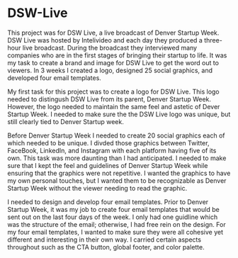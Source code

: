 # DSW-Live

This project was for DSW Live, a live broadcast of Denver Startup Week. DSW Live was hosted by Intelivideo and each day they produced a three-hour live broadcast. During the broadcast they interviewed many companies who are in the first stages of bringing their startup to life. It was my task to create a brand and image for DSW Live to get the word out to viewers. In 3 weeks I created a logo, designed 25 social graphics, and developed four email templates.

My first task for this project was to create a logo for DSW Live. This logo needed to distingush DSW Live from its parent, Denver Startup Week. However, the logo needed to maintain the same feel and astetic of Dever Startup Week. I needed to make sure the the DSW Live logo was unique, but still clearly tied to Denver Startup week.

Before Denver Startup Week I needed to create 20 social graphics each of which needed to be unique. I divded those graphics between Twitter, FaceBook, LinkedIn, and Instagram with each platform having five of its own. This task was more daunting than I had anticipated. I needed to make sure that I kept the feel and guidelines of Denver Startup Week while ensuring that the graphics were not repetitive. I wanted the graphics to have my own personal touches, but I wanted them to be recognizable as Denver Startup Week without the viewer needing to read the graphic.

I needed to design and develop four email templates. Prior to Denver Startup Week, it was my job to create four email templates that would be sent out on the last four days of the week. I only had one guidline which was the structure of the email; otherwise, I had free rein on the design. For my four email templates, I wanted to make sure they were all cohesive yet different and interesting in their own way. I carried certain aspects throughout such as the CTA button, global footer, and color palette.
